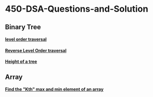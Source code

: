 # 450-DSA-Questions-and-Solution
## Binary Tree
#### [level order traversal](https://practice.geeksforgeeks.org/problems/level-order-traversal/1)
#### [Reverse Level Order traversal](https://practice.geeksforgeeks.org/problems/reverse-level-order-traversal/1)
#### [Height of a tree](https://practice.geeksforgeeks.org/problems/height-of-binary-tree/1)
## Array
#### [Find the "Kth" max and min element of an array ](https://practice.geeksforgeeks.org/problems/kth-smallest-element/0)

